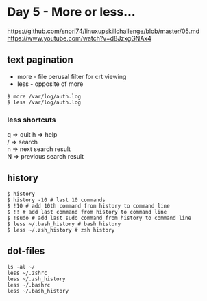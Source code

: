 # Day 5 - More or less...

https://github.com/snori74/linuxupskillchallenge/blob/master/05.md  
 https://www.youtube.com/watch?v=d8JzxgGNAx4  

## text pagination
- more - file perusal filter for crt viewing
- less - opposite of more
```shell
$ more /var/log/auth.log
$ less /var/log/auth.log
```
### less shortcuts
q => quit
h => help  
/ => search  
n => next search result  
N => previous search result  

## history
```shell
$ history
$ history -10 # last 10 commands
$ !10 # add 10th command from history to command line
$ !! # add last command from history to command line
$ !sudo # add last sudo command from history to command line
$ less ~/.bash_history # bash history
$ less ~/.zsh_history # zsh history
```

## dot-files
```shell
ls -al ~/
less ~/.zshrc
less ~/.zsh_history
less ~/.bashrc
less ~/.bash_history
```